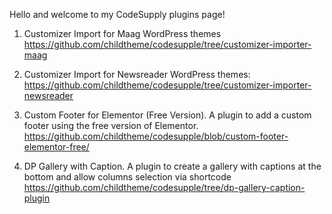 Hello and welcome to my CodeSupply plugins page!

1) Customizer Import for Maag WordPress themes  
https://github.com/childtheme/codesupple/tree/customizer-importer-maag 

2) Customizer Import for Newsreader WordPress themes: </br>
https://github.com/childtheme/codesupple/tree/customizer-importer-newsreader

4) Custom Footer for Elementor (Free Version). A plugin to add a custom footer using the free version of Elementor.
https://github.com/childtheme/codesupple/blob/custom-footer-elementor-free/

5) DP Gallery with Caption. A plugin to create a gallery with captions at the bottom and allow columns selection via shortcode
https://github.com/childtheme/codesupple/tree/dp-gallery-caption-plugin


